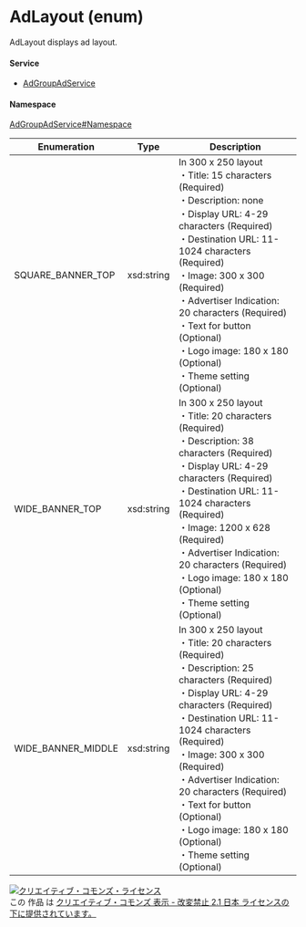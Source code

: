 

# AdLayout (enum)

AdLayout displays ad layout.

#### Service

+ [AdGroupAdService](../../services/AdGroupAdService.md)

#### Namespace

[AdGroupAdService#Namespace](../../services/AdGroupAdService.md#namespace)

| Enumeration  |       Type       |          Description          |
| ------------ | ---------------- | ----------------------------- |
| SQUARE_BANNER_TOP | xsd:string | In 300 x 250 layout<br/>・Title: 15 characters (Required)<br/>・Description: none<br/>・Display URL: 4-29 characters (Required)<br/>・Destination URL: 11-1024 characters (Required)<br/>・Image: 300 x 300 (Required)<br/>・Advertiser Indication: 20 characters (Required)<br/>・Text for button (Optional)<br/>・Logo image: 180 x 180 (Optional)<br/>・Theme setting (Optional) |
| WIDE_BANNER_TOP | xsd:string | In 300 x 250 layout<br/>・Title: 20 characters (Required)<br/>・Description: 38 characters (Required)<br/>・Display URL: 4-29 characters (Required)<br/>・Destination URL: 11-1024 characters (Required)<br/>・Image: 1200 x 628 (Required)<br/>・Advertiser Indication: 20 characters (Required)<br/>・Logo image: 180 x 180 (Optional)<br/>・Theme setting (Optional) |
| WIDE_BANNER_MIDDLE | xsd:string | In 300 x 250 layout<br/>・Title: 20 characters (Required)<br/>・Description: 25 characters (Required)<br/>・Display URL: 4-29 characters (Required)<br/>・Destination URL: 11-1024 characters (Required)<br/>・Image: 300 x 300 (Required)<br/>・Advertiser Indication: 20 characters (Required)<br/>・Text for button (Optional)<br/>・Logo image: 180 x 180 (Optional)<br/>・Theme setting (Optional) |

<a rel="license" href="http://creativecommons.org/licenses/by-nd/2.1/jp/"><img alt="クリエイティブ・コモンズ・ライセンス" style="border-width:0" src="https://i.creativecommons.org/l/by-nd/2.1/jp/88x31.png" /></a><br />この 作品 は <a rel="license" href="http://creativecommons.org/licenses/by-nd/2.1/jp/">クリエイティブ・コモンズ 表示 - 改変禁止 2.1 日本 ライセンスの下に提供されています。</a>

